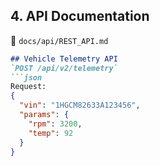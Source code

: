 ## **4. API Documentation**
📄 `docs/api/REST_API.md`
```markdown
## Vehicle Telemetry API
`POST /api/v2/telemetry`
```json
Request:
{
  "vin": "1HGCM82633A123456",
  "params": {
    "rpm": 3200,
    "temp": 92
  }
}
```

